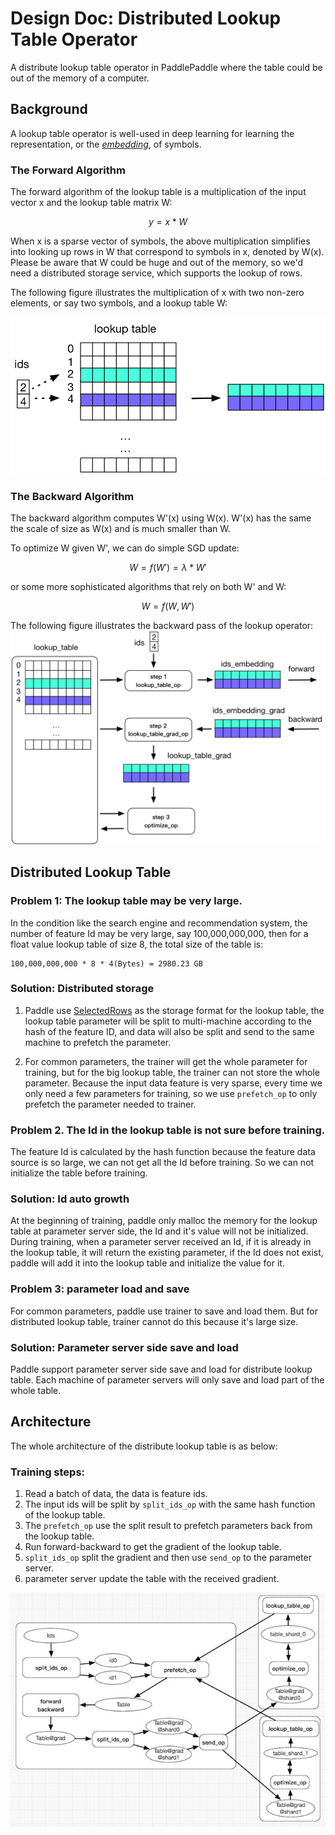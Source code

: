 # Design Doc: Distributed Lookup Table Operator

A distribute lookup table operator in PaddlePaddle where the table could be out
of the memory of a computer.

## Background

A lookup table operator is well-used in deep learning for learning the
representation, or the
[*embedding*](http://www.cs.toronto.edu/~fritz/absps/ieee-lre.pdf), of
symbols.

### The Forward Algorithm

The forward algorithm of the lookup table is a multiplication of the
input vector x and the lookup table matrix W:

$$y = x * W$$

When x is a sparse vector of symbols, the above multiplication
simplifies into looking up rows in W that correspond to symbols in x,
denoted by W(x).  Please be aware that W could be huge and out of the
memory, so we'd need a distributed storage service, which supports the
lookup of rows.

The following figure illustrates the multiplication of x with two
non-zero elements, or say two symbols, and a lookup table W:

![lookup table](./src/lookup_table.png)

### The Backward Algorithm

The backward algorithm computes W'(x) using W(x).  W'(x) has the same
the scale of size as W(x) and is much smaller than W.

To optimize W given W', we can do simple SGD update:

$$W = f(W') = \lambda * W'$$

or some more sophisticated algorithms that rely on both W' and W:

$$W = f(W, W')$$

The following figure illustrates the backward pass of the lookup
operator: ![lookup table training](./src/lookup_table_training.png)

## Distributed Lookup Table
### Problem 1: The lookup table may be very large.

 In the condition like the search engine and recommendation system, the number of feature Id may be very large, say 100,000,000,000, then for a float value lookup table of size 8, the total size of the table is:

 ```
 100,000,000,000 * 8 * 4(Bytes) = 2980.23 GB
 ```

### Solution: Distributed storage

1. Paddle use [SelectedRows](https://github.com/PaddlePaddle/docs/blob/develop/docs/design/modules/selected_rows.md) as the storage format for the lookup table, the lookup table parameter will be split to multi-machine according to the hash of the feature ID, and data will also be split and send to the same machine to prefetch the parameter.

1. For common parameters, the trainer will get the whole parameter for training, but for the big lookup table, the trainer can not store the whole parameter. Because the input data feature is very sparse, every time we only need a few parameters for training, so we use `prefetch_op` to only prefetch the parameter needed to trainer.

### Problem 2. The Id in the lookup table is not sure before training.

 The feature Id is calculated by the hash function because the feature data source is so large, we can not get all the Id before training. So we can not initialize the table before training.

### Solution: Id auto growth

At the beginning of training, paddle only malloc the memory for the lookup table at parameter server side, the Id and it's value will not be initialized. During training, when a parameter server received an Id, if it is already in the lookup table, it will return the existing parameter, if the Id does not exist, paddle will add it into the lookup table and initialize the value for it.

### Problem 3: parameter load and save

For common parameters, paddle use trainer to save and load them. But for distributed lookup table, trainer cannot do this because it's large size.

### Solution: Parameter server side save and load

Paddle support parameter server side save and load for distribute lookup table. Each machine of parameter servers will only save and load part of the whole table.

## Architecture
The whole architecture of the distribute lookup table is as below:

### Training steps:
1. Read a batch of data, the data is feature ids.
1. The input ids will be split by `split_ids_op` with the same hash function of the lookup table.
1. The `prefetch_op` use the split result to prefetch parameters back from the lookup table.
1. Run forward-backward to get the gradient of the lookup table.
1. `split_ids_op` split the gradient and then use `send_op` to the parameter server.
1. parameter server update the table with the received gradient.

![distribute lookup table](./src/distributed_lookup_table.jpeg)
